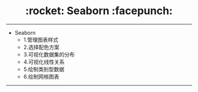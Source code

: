 <h1 align = "center">:rocket: Seaborn :facepunch:</h1>

---

- Seaborn
	- 1.管理图表样式
	- 2.选择配色方案
	- 3.可视化数据集的分布
	- 4.可视化线性关系
	- 5.绘制类别型数据
	- 6.绘制网格图表

---
[0]: http://nbviewer.jupyter.org/github/Jie-Yuan/2_DataMining/tree/master/1_DataExploration/3_Seaborn/
[1]: http://nbviewer.jupyter.org/github/Jie-Yuan/2_DataMining/blob/master/1_DataExploration/3_Seaborn/1_Controlling%20figure%20aesthetics.ipynb
[2]: http://nbviewer.jupyter.org/github/Jie-Yuan/2_DataMining/blob/master/1_DataExploration/3_Seaborn/2_Choosing%20color%20palettes.ipynb
[3]: http://nbviewer.jupyter.org/github/Jie-Yuan/2_DataMining/blob/master/1_DataExploration/3_Seaborn/3_Visualizing%20the%20distribution%20of%20a%20dataset.ipynb
[4]: http://nbviewer.jupyter.org/github/Jie-Yuan/2_DataMining/blob/master/1_DataExploration/3_Seaborn/4_Visualizing%20linear%20relationships.ipynb
[5]: http://nbviewer.jupyter.org/github/Jie-Yuan/2_DataMining/blob/master/1_DataExploration/3_Seaborn/5_Plotting%20with%20categorical%20data.ipynb
[6]: http://nbviewer.jupyter.org/github/Jie-Yuan/2_DataMining/blob/master/1_DataExploration/3_Seaborn/6_Structured%20grids.ipynb
